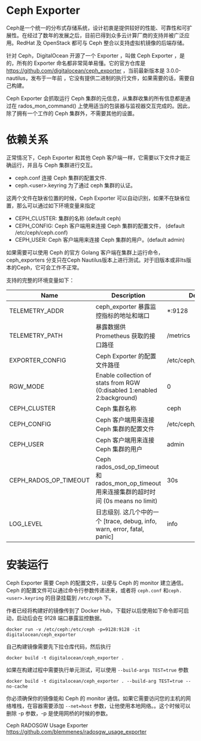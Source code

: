 # Ceph Exporter

Ceph是一个统一的分布式存储系统，设计初衷是提供较好的性能、可靠性和可扩展性。在经过了数年的发展之后，目前已得到众多云计算厂商的支持并被广泛应用。RedHat 及 OpenStack 都可与 Ceph 整合以支持虚拟机镜像的后端存储。

针对 Ceph，DigitalOcean 开源了一个 Exporter ，叫做 Ceph Exporter ，是的，所有的 Exporter 命名都非常简单易懂。它的官方仓库是  https://github.com/digitalocean/ceph_exporter ，当前最新版本是 3.0.0-nautilus，发布于一年前 ，它没有提供二进制的执行文件，如果需要的话，需要自己构建。

Ceph Exporter 会抓取运行 Ceph 集群的元信息，从集群收集的所有信息都是通过在 rados_mon_command() 上使用适当的包装器与监视器交互完成的。因此，除了拥有一个工作的 Ceph 集群外，不需要其他的设置。


# 依赖关系
正常情况下，Ceph Exporter 和其他 Ceph 客户端一样，它需要以下文件才能正确运行，并且与 Ceph 集群进行交互。

* ceph.conf 连接 Ceph 集群的配置文件.
* ceph.\<user\>.keyring 为了通过 ceph 集群的认证。

这两个文件在缺省位置的时候，Ceph Exporter 可以自动识别，如果不在缺省位置，那么可以通过如下环境变量来指定

* CEPH_CLUSTER: 集群的名称 (default ceph)
* CEPH_CONFIG: Ceph 客户端用来连接 Ceph 集群的配置文件，
(default /etc/ceph/ceph.conf)
* CEPH_USER: Ceph 客户端用来连接 Ceph 集群的用户。(default admin)

如果需要可以使用 Ceph 的官方 Golang 客户端在集群上运行命令，ceph_exporters 分支只在Ceph Nautilus版本上进行测试。对于旧版本或非lts版本的Ceph，它可会工作不正常。

支持的完整的环境变量如下：

|Name	|Description	|Default|
| ---- | ---- | ---- |
TELEMETRY_ADDR	|ceph_exporter 暴露监控指标的地址和端口	|*:9128
TELEMETRY_PATH	|暴露数据供 Prometheus 获取的接口路径	|/metrics
EXPORTER_CONFIG	|Ceph Exporter 的配置文件路径	|/etc/ceph/exporter.yml
RGW_MODE	|Enable collection of stats from RGW (0:disabled 1:enabled 2:background)	|0
CEPH_CLUSTER	|Ceph 集群名称	|ceph
CEPH_CONFIG	|Ceph 客户端用来连接 Ceph 集群的配置文件	|/etc/ceph/ceph.conf
CEPH_USER	| Ceph 客户端用来连接 Ceph 集群的用户	|admin
CEPH_RADOS_OP_TIMEOUT	|Ceph rados_osd_op_timeout 和 rados_mon_op_timeout 用来连接集群的超时时间  (0s means no limit) 	|30s
LOG_LEVEL	|日志级别. 这几个中的一个 [trace, debug, info, warn, error, fatal, panic]	|info


# 安装运行


Ceph Exporter 需要 Ceph 的配置文件，以便与 Ceph 的 monitor 建立通信。Ceph 的配置文件可以通过命令行参数传递进来，或者将 `ceph.conf` 和`ceph.<user>.keyring` 的目录挂载到 `/etc/ceph` 下。

作者已经将构建好的镜像传到了 Docker Hub，下载好以后使用如下命令即可启动，启动后会在 9128 端口暴露监控数据。

```
docker run -v /etc/ceph:/etc/ceph -p=9128:9128 -it digitalocean/ceph_exporter
```

自己构建镜像需要先下拉仓库代码，然后执行 

```
docker build -t digitalocean/ceph_exporter .
```

如果在构建过程中需要执行单元测试，可以使用 `--build-args TEST=true` 参数

```
docker build -t digitalocean/ceph_exporter . --build-arg TEST=true --no-cache
```

你必须确保你的镜像能和 Ceph 的 monitor 通信。如果它需要访问您的主机的网络堆栈，在容器需要添加 `--net=host` 参数，让他使用本地网络。。这个时候可以删除 -p 参数，-p 是使用网桥的时候的参数。




Ceph RADOSGW Usage Exporter
https://github.com/blemmenes/radosgw_usage_exporter



